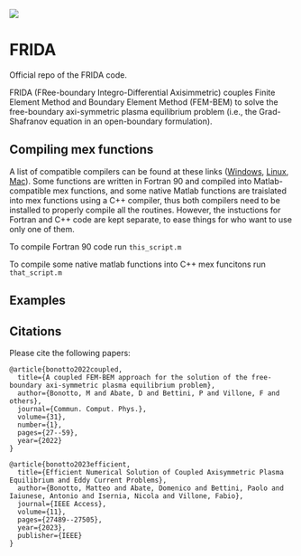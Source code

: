 
![](docs/FRIDA_logo_v0.PNG)

# FRIDA
Official repo of the FRIDA code.

FRIDA (FRee-boundary Integro-Differential Axisimmetric) couples Finite Element Method and Boundary Element Method (FEM-BEM) to solve the free-boundary axi-symmetric plasma equilibrium problem (i.e., the Grad-Shafranov equation in an open-boundary formulation).

## Compiling mex functions
A list of compatible compilers can be found at these links ([Windows](https://it.mathworks.com/support/requirements/supported-compilers.html), [Linux](https://it.mathworks.com/support/requirements/supported-compilers-linux.html), [Mac](https://it.mathworks.com/support/requirements/supported-compilers-mac.html)). Some functions are written in Fortran 90 and compiled into Matlab-compatible mex functions, and some native Matlab functions are traislated into mex functions using a C++ compiler, thus both compilers need to be installed to properly compile all the routines. However, the instuctions for Fortran and C++ code are kept separate, to ease things for who want to use only one of them.

To compile Fortran 90 code run `this_script.m`

To compile some native matlab functions into C++ mex funcitons run `that_script.m`

## Examples

## Citations
Please cite the following papers:
```
@article{bonotto2022coupled,
  title={A coupled FEM-BEM approach for the solution of the free-boundary axi-symmetric plasma equilibrium problem},
  author={Bonotto, M and Abate, D and Bettini, P and Villone, F and others},
  journal={Commun. Comput. Phys.},
  volume={31},
  number={1},
  pages={27--59},
  year={2022}
}
```
```
@article{bonotto2023efficient,
  title={Efficient Numerical Solution of Coupled Axisymmetric Plasma Equilibrium and Eddy Current Problems},
  author={Bonotto, Matteo and Abate, Domenico and Bettini, Paolo and Iaiunese, Antonio and Isernia, Nicola and Villone, Fabio},
  journal={IEEE Access},
  volume={11},
  pages={27489--27505},
  year={2023},
  publisher={IEEE}
}
```
